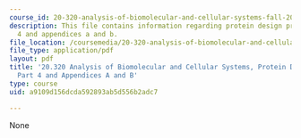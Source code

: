 ```yaml
---
course_id: 20-320-analysis-of-biomolecular-and-cellular-systems-fall-2012
description: This file contains information regarding protein design project - part
  4 and appendices a and b.
file_location: /coursemedia/20-320-analysis-of-biomolecular-and-cellular-systems-fall-2012/a9109d156dcda592893ab5d556b2adc7_MIT20_320F12_Pr_De_Pro_Pa4.pdf
file_type: application/pdf
layout: pdf
title: '20.320 Analysis of Biomolecular and Cellular Systems, Protein Design Project:
  Part 4 and Appendices A and B'
type: course
uid: a9109d156dcda592893ab5d556b2adc7

---
```

None